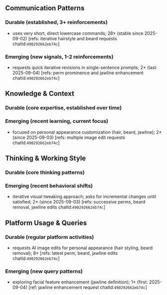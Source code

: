 ## Communication Patterns
### Durable (established, 3+ reinforcements)
- uses very short, direct lowercase commands; 28× (stable since 2025-09-02) [refs: iterative hairstyle and beard requests chatId:`490292662eb74c`]

### Emerging (new signals, 1-2 reinforcements)
- requests quick iterative revisions in single-sentence prompts; 2× (last: 2025-09-04) [refs: perm prominence and jawline enhancement chatId:`490292662eb74c`]

## Knowledge & Context
### Durable (core expertise, established over time)

### Emerging (recent learning, current focus)  
- focused on personal appearance customization (hair, beard, jawline); 2× (since 2025-09-03) [refs: multiple image edit requests chatId:`490292662eb74c`]

## Thinking & Working Style
### Durable (core thinking patterns)

### Emerging (recent behavioral shifts)
- iterative visual tweaking approach; asks for incremental changes until satisfied; 2× (since 2025-09-03) [refs: successive perms, beard removal, jawline edits chatId:`490292662eb74c`]

## Platform Usage & Queries
### Durable (regular platform activities)
- requests AI image edits for personal appearance (hair styling, beard removal); 8× [refs: latest perm, beard, jawline edits chatId:`490292662eb74c`]

### Emerging (new query patterns)
- exploring facial feature enhancement (jawline definition); 1× (first: 2025-09-04) [ref: jawline enhancement request chatId:`490292662eb74c`]